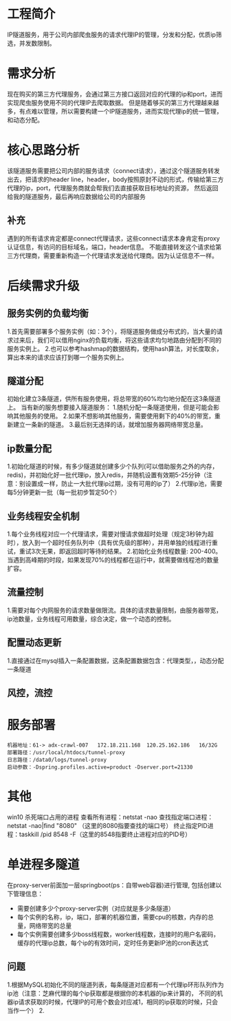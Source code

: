 # 工程简介
IP隧道服务，用于公司内部爬虫服务的请求代理IP的管理，分发和分配，优质ip筛选，并发数限制。

# 需求分析
现在购买的第三方代理服务，会通过第三方接口返回对应的代理的ip和port，进而实现爬虫服务使用不同的代理IP去爬取数据。
但是随着够买的第三方代理越来越多，有点难以管理，所以需要构建一个IP隧道服务，进而实现代理ip的统一管理，和动态分配。


# 核心思路分析
该隧道服务需要把公司内部的服务请求（connect请求），通过这个隧道服务转发出去，把请求的header line，header，body按照原封不动的形式，传输给第三方代理的ip，port，代理服务商就会帮我们去直接获取目标地址的资源，
然后返回给我的隧道服务，最后再响应数据给公司的内部服务
## 补充
遇到的所有请求肯定都是connect代理请求，这些connect请求本身肯定有proxy认证信息，有访问的目标域名，端口，header信息。
不能直接转发这个请求给第三方代理商，需要重新构造一个代理请求发送给代理商。因为认证信息不一样。

# 后续需求升级
## 服务实例的负载均衡
1.首先需要部署多个服务实例（如：3个），将隧道服务做成分布式的，当大量的请求过来后，我们可以借用nginx的负载均衡，将这些请求均匀地路由分配到不同的服务实例上。
2.也可以参考hashmap的数据结构，使用hash算法，对长度取余，算出本来的请求应该打到哪一个服务实例上。

## 隧道分配
初始化建立3条隧道，供所有服务使用，将总带宽的60%均匀地分配在这3条隧道上。
当有新的服务想要接入隧道服务：
1.随机分配一条隧道使用，但是可能会影响其他服务的使用。
2.如果不想影响其他服务，需要使用剩下的40%的带宽，重新建立一条新的隧道。
3.最后别无选择的话，就增加服务器网络带宽总量。

## ip数量分配
1.初始化隧道的时候，有多少隧道就创建多少个队列(可以借助服务之外的内存，redis)，并初始化好一批代理ip，放入redis，并随机设置有效期5-25分钟（注意：别设置成一样，防止一大批代理ip过期，没有可用的ip了）
2.代理ip池，需要每5分钟更新一批（每一批初步暂定50个）

## 业务线程安全机制
1.每个业务线程对应一个代理请求，需要对慢请求做超时处理（规定3秒钟为超时），放入到一个超时任务队列中（具有优先级的那种），并用单独的线程进行重试，重试3次无果，即返回超时等待的结果。
2.初始化业务线程数量: 200-400。当遇到高峰期的时段，如果发现70%的线程都在运行中，就需要做线程池的数量扩容。

## 流量控制
1.需要对每个内网服务的请求数量做限流。具体的请求数量限制，由服务器带宽，ip池数量，业务线程可用数量，综合决定，做一个动态的控制。

## 配置动态更新
1.直接通过在mysql插入一条配置数据，这条配置数据包含：代理类型，，动态分配一条隧道

## 风控，流控

# 服务部署
```shell
机器地址：61-> adx-crawl-007   172.18.211.168  120.25.162.186   16/32G
部署路径：/usr/local/htdocs/tunnel-proxy
日志路径：/data0/logs/tunnel-proxy
启动参数：-Dspring.profiles.active=product -Dserver.port=21330
```

# 其他
win10 杀死端口占用的进程
查看所有进程：netstat -nao
查找指定端口进程： netstat -nao|find "8080" （这里的8080指要查找的端口号）
终止指定PID进程：taskkill /pid 8548 -F（这里的8548指要终止进程对应的PID号）

# 单进程多隧道
在proxy-server前面加一层springboot(ps：自带web容器)进行管理, 包括创建以下管理信息：
- 需要创建多少个proxy-server实例（对应就是多少条隧道）
- 每个实例的名称，ip，端口，部署的机器位置，需要cpu的核数，内存的总量，网络带宽的总量
- 每个实例需要创建多少boss线程数，worker线程数，连接时的用户名密码，缓存的代理ip总数，每个ip的有效时间，定时任务更新IP池的cron表达式

## 问题
1.根据MySQL初始化不同的隧道列表，每条隧道对应都有一个代理ip环形队列作为ip池（注意：芝麻代理的每个ip获取都是根据你的本机器的ip来计算的，
不同的机器ip请求获取的时候，代理IP的可用个数会对应减1，相同的ip获取的时候，只会当作一个）
2.